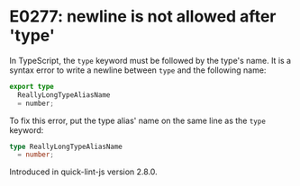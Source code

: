 # E0277: newline is not allowed after 'type'

In TypeScript, the `type` keyword must be followed by the type's name.
It is a syntax error to write a newline between `type` and the following
name:

```typescript
export type
  ReallyLongTypeAliasName
  = number;
```

To fix this error, put the type alias' name on the same line as the `type`
keyword:

```typescript
type ReallyLongTypeAliasName
  = number;
```

Introduced in quick-lint-js version 2.8.0.
